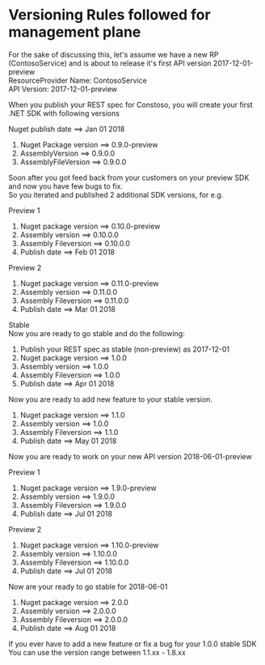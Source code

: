 # Versioning Rules followed for management plane

For the sake of discussing this, let's assume we have a new RP (ContosoService) and is about to release it's first API version 2017-12-01-preview  
ResourceProvider Name: ContosoService  
API Version: 2017-12-01-preview  

When you publish your REST spec for Constoso, you will create your first .NET SDK with following versions

Nuget publish date ==> Jan 01 2018
1. Nuget Package version    ==> 0.9.0-preview
2. AssemblyVersion          ==> 0.9.0.0
3. AssemblyFileVersion      ==> 0.9.0.0

Soon after you got feed back from your customers on your preview SDK and now you have few bugs to fix.  
So you iterated and published 2 additional SDK versions, for e.g.

Preview 1  

1. Nuget package version    ==> 0.10.0-preview
2. Assembly version         ==> 0.10.0.0
3. Assembly Fileversion     ==> 0.10.0.0
4. Publish date             ==> Feb 01 2018  

Preview 2
1. Nuget package version    ==> 0.11.0-preview
2. Assembly version         ==> 0.11.0.0
3. Assembly Fileversion     ==> 0.11.0.0
4. Publish date             ==> Mar 01 2018


Stable  
Now you are ready to go stable and do the following:

1. Publish your REST spec as stable (non-preview) as 2017-12-01
2. Nuget package version    ==> 1.0.0
3. Assembly version         ==> 1.0.0
4. Assembly Fileversion     ==> 1.0.0
5. Publish date             ==> Apr 01 2018

Now you are ready to add new feature to your stable version.

1. Nuget package version    ==> 1.1.0
2. Assembly version         ==> 1.0.0
3. Assembly Fileversion     ==> 1.1.0
4. Publish date             ==> May 01 2018





Now you are ready to work on your new API version 2018-06-01-preview

Preview 1
1. Nuget package version    ==> 1.9.0-preview
2. Assembly version         ==> 1.9.0.0
3. Assembly Fileversion     ==> 1.9.0.0
4. Publish date             ==> Jul 01 2018

Preview 2
1. Nuget package version    ==> 1.10.0-preview
2. Assembly version         ==> 1.10.0.0
3. Assembly Fileversion     ==> 1.10.0.0
4. Publish date             ==> Jul 01 2018

Now are your ready to go stable for 2018-06-01
1. Nuget package version    ==> 2.0.0
2. Assembly version         ==> 2.0.0.0
3. Assembly Fileversion     ==> 2.0.0.0
4. Publish date             ==> Aug 01 2018


If you ever have to add a new feature or fix a bug for your 1.0.0 stable SDK  
You can use the version range between 1.1.xx - 1.8.xx